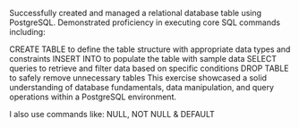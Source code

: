 Successfully created and managed a relational database table using PostgreSQL. Demonstrated proficiency in executing core SQL commands including:

CREATE TABLE to define the table structure with appropriate data types and constraints
INSERT INTO to populate the table with sample data
SELECT queries to retrieve and filter data based on specific conditions
DROP TABLE to safely remove unnecessary tables
This exercise showcased a solid understanding of database fundamentals, data manipulation, and query operations within a PostgreSQL environment.

I also use commands like: NULL, NOT NULL & DEFAULT
